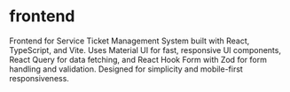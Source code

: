 # frontend
Frontend for Service Ticket Management System built with React, TypeScript, and Vite. Uses Material UI for fast, responsive UI components, React Query for data fetching, and React Hook Form with Zod for form handling and validation. Designed for simplicity and mobile-first responsiveness.
